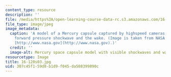 ```yaml
---
content_type: resource
description: ''
file: /media/https%3A/open-learning-course-data-rc.s3.amazonaws.com/16-120-compressible-flow-spring-2003/307c45f159d8b1d9f045da588399890c_16-120s03.jpg
file_type: image/jpeg
image_metadata:
  caption: 'A model of a Mercury capsule captured by highspeed cameras, showing the
    forward pressure shockwave and the wake. (Image is taken from NASA''s web site:
    [http://www.nasa.gov](http://www.nasa.gov).)'
  credit: ''
  image-alt: Mercury space capsule model with visible shockwaves and wake.
resourcetype: Image
title: 16-120s03.jpg
uid: 307c45f1-59d8-b1d9-f045-da588399890c
---
```

